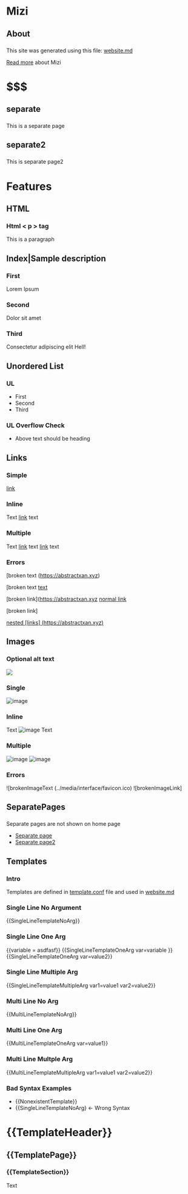 # Mizi
## About
###  
This site was generated using this file: [website.md](https://raw.githubusercontent.com/AbstractXan/Mizi/master/src/website.md)

[Read more](https://github.com/abstractxan/mizi) about Mizi

# $$$ 
## separate
### 
This is a separate page
## separate2
###  
This is separate page2

# Features
## HTML
### Html &lt; p &gt; tag
<p>This is a paragraph</p>

## Index|Sample description
### First
Lorem Ipsum
### Second
Dolor sit amet
### Third
Consectetur adipiscing elit
Hell!

## Unordered List
### UL
- First
- Second
- Third
### UL Overflow Check
- Above text should be heading 

## Links
### Simple
[link](https://www.abstractxan.xyz)
### Inline
Text [link](https://abstractxan.xyz) text
### Multiple
Text [link](https://abstractxan.xyz) text [link](https://abstractxan.xyz) text
### Errors
[broken text (https://abstractxan.xyz)

[broken text [text](https://abstractxan.xyz)

[broken link](https://abstractxan.xyz [normal link](https://www.abstractxan.xyz)

[broken link]

[nested [links] (https://abstractxan.xyz)](https://google.com)

## Images
### Optional alt text
![](../media/interface/favicon.ico)
### Single
![image](../media/interface/favicon.ico)
### Inline
Text ![image](../media/interface/favicon.ico) Text
### Multiple
![image](../media/interface/favicon.ico) ![image](../media/interface/favicon.ico)
### Errors
![brokenImageText (../media/interface/favicon.ico)
![brokenImageLink]

## SeparatePages
### 
Separate pages are not shown on home page
- [Separate page](separate.html)
- [Separate page2](separate2.html)


## Templates
### Intro
Templates are defined in [template.conf](https://raw.githubusercontent.com/AbstractXan/Mizi/master/src/template.conf) file and used in [website.md](https://raw.githubusercontent.com/AbstractXan/Mizi/master/src/website.md)

### Single Line No Argument
{{SingleLineTemplateNoArg}}

### Single Line One Arg
{{variable = asdfasf}}
{{SingleLineTemplateOneArg var=variable }}
{{SingleLineTemplateOneArg var=value2}}

### Single Line Multiple Arg
{{SingleLineTemplateMultipleArg var1=value1 var2=value2}}

### Multi Line No Arg
{{MultiLineTemplateNoArg}}

### Multi Line One Arg
{{MultiLineTemplateOneArg var=value1}}

### Multi Line Multple Arg
{{MultiLineTemplateMultipleArg var1=value1 var2=value2}}

### Bad Syntax Examples
- {{NonexistentTemplate}}
- {{SingleLineTemplateNoArg} <- Wrong Syntax

# {{TemplateHeader}}
## {{TemplatePage}}
### {{TemplateSection}}
Text

